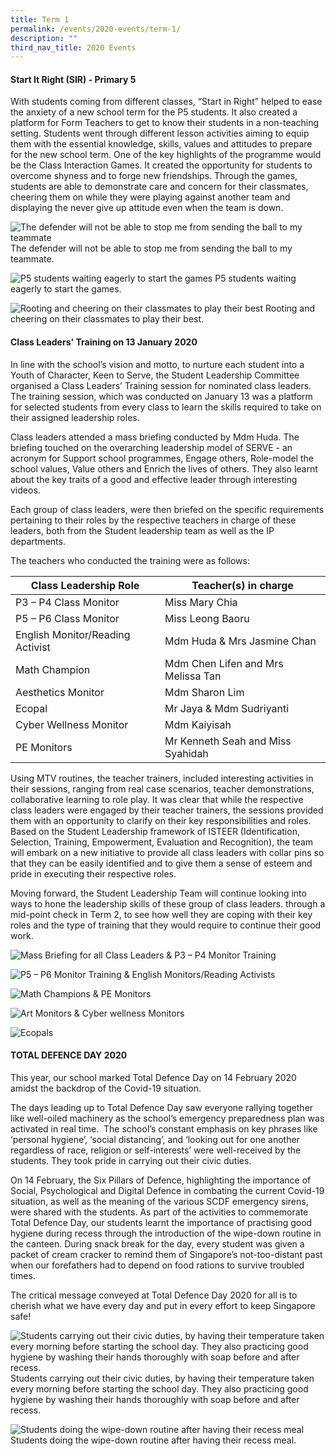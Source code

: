 ```yaml
---
title: Term 1
permalink: /events/2020-events/term-1/
description: ""
third_nav_title: 2020 Events
---
```

#### **Start It Right (SIR) - Primary 5**  

With students coming from different classes, “Start in Right” helped to ease the anxiety of a new school term for the P5 students. It also created a platform for Form Teachers to get to know their students in a non-teaching setting. Students went through different lesson activities aiming to equip them with the essential knowledge, skills, values and attitudes to prepare for the new school term. One of the key highlights of the programme would be the Class Interaction Games. It created the opportunity for students to overcome shyness and to forge new friendships. Through the games, students are able to demonstrate care and concern for their classmates, cheering them on while they were playing against another team and displaying the never give up attitude even when the team is down.

![The defender will not be able to stop me from sending the ball to my teammate](/images/The%20defender%20will%20not%20be%20able%20to%20stop%20me%20from%20sending%20the%20ball%20to%20my%20teammate.jpg)
The defender will not be able to stop me from sending the ball to my teammate.

![P5 students waiting eagerly to start the games](/images/P5%20students%20waiting%20eagerly%20to%20start%20the%20games.jpg)
P5 students waiting eagerly to start the games.

![Rooting and cheering on their classmates to play their best](/images/Rooting%20and%20cheering%20on%20their%20classmates%20to%20play%20their%20best.jpg)
Rooting and cheering on their classmates to play their best.
  
  
#### **Class Leaders' Training on 13 January 2020**  

In line with the school’s vision and motto, to nurture each student into a Youth of Character, Keen to Serve, the Student Leadership Committee organised a Class Leaders’ Training session for nominated class leaders. The training session, which was conducted on January 13 was a platform for selected students from every class to learn the skills required to take on their assigned leadership roles.

  

Class leaders attended a mass briefing conducted by Mdm Huda. The briefing touched on the overarching leadership model of SERVE - an acronym for Support school programmes, Engage others, Role-model the school values, Value others and Enrich the lives of others. They also learnt about the key traits of a good and effective leader through interesting videos.

  

Each group of class leaders, were then briefed on the specific requirements pertaining to their roles by the respective teachers in charge of these leaders, both from the Student leadership team as well as the IP departments.

  

The teachers who conducted the training were as follows:

  

| Class Leadership Role | Teacher(s) in charge |
| --- | --- |
| P3 – P4 Class Monitor | Miss Mary Chia |
| P5 – P6 Class Monitor | Miss Leong Baoru |
| English Monitor/Reading Activist | Mdm Huda &amp; Mrs Jasmine Chan |
| Math Champion | Mdm Chen Lifen and Mrs Melissa Tan |
| Aesthetics Monitor | Mdm Sharon Lim |
| Ecopal | Mr Jaya &amp; Mdm Sudriyanti |
| Cyber Wellness Monitor | Mdm Kaiyisah |
| PE Monitors | Mr Kenneth Seah and Miss Syahidah |

  

Using MTV routines, the teacher trainers, included interesting activities in their sessions, ranging from real case scenarios, teacher demonstrations, collaborative learning to role play. It was clear that while the respective class leaders were engaged by their teacher trainers, the sessions provided them with an opportunity to clarify on their key responsibilities and roles. Based on the Student Leadership framework of ISTEER (Identification, Selection, Training, Empowerment, Evaluation and Recognition), the team will embark on a new initiative to provide all class leaders with collar pins so that they can be easily identified and to give them a sense of esteem and pride in executing their respective roles.


Moving forward, the Student Leadership Team will continue looking into ways to hone the leadership skills of these group of class leaders. through a mid-point check in Term 2, to see how well they are coping with their key roles and the type of training that they would require to continue their good work.

![Mass Briefing for all Class Leaders & P3 – P4 Monitor Training](/images/Class%20Leaders'%20Training1.png)

![P5 – P6 Monitor Training & English Monitors/Reading Activists](/images/Class%20Leaders'%20Training2.png)

![Math Champions & PE Monitors](/images/Class%20Leaders'%20Training3.png)

![Art Monitors & Cyber wellness Monitors](/images/Class%20Leaders'%20Training4.png)

![Ecopals](/images/Class%20Leaders'%20Training5.jpg)
  

#### **TOTAL DEFENCE DAY 2020**

This year, our school marked Total Defence Day on 14 February 2020 amidst the backdrop of the Covid-19 situation.

The days leading up to Total Defence Day saw everyone rallying together like well-oiled machinery as the school’s emergency preparedness plan was activated in real time.&nbsp; The school’s constant emphasis on key phrases like ‘personal hygiene’, ‘social distancing’, and ‘looking out for one another regardless of race, religion or self-interests’ were well-received by the students. They took pride in carrying out their civic duties.

On 14 February, the Six Pillars of Defence, highlighting the importance of Social, Psychological and Digital Defence in combating the current Covid-19 situation, as well as the meaning of the various SCDF emergency sirens, were shared with the students. As part of the activities to commemorate Total Defence Day, our students learnt the importance of practising good hygiene during recess through the introduction of the wipe-down routine in the canteen. During snack break for the day, every student was given a packet of cream cracker to remind them of Singapore’s not-too-distant past when our forefathers had to depend on food rations to survive troubled times.

The critical message conveyed at Total Defence Day 2020 for all is to cherish what we have every day and put in every effort to keep Singapore safe!

![Students carrying out their civic duties, by having their temperature taken every morning before starting the school day. They also practicing good hygiene by washing their hands thoroughly with soap before and after recess.](/images/Total%20Defence%20Day%202020-1.png)
Students carrying out their civic duties, by having their temperature taken every morning before starting the school day. They also practicing good hygiene by washing their hands thoroughly with soap before and after recess.  

![Students doing the wipe-down routine after having their recess meal](/images/Total%20Defence%20Day%202020-2.png)Students doing the wipe-down routine after having their recess meal.